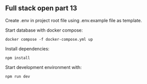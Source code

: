 ## Full stack open part 13

Create .env in project root file using .env.example file as template.

Start database with docker compose:

```
docker compose -f docker-compose.yml up
```

Install dependencies:

```
npm install
```

Start development environment with:

```
npm run dev
```

